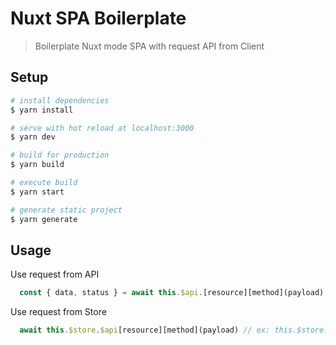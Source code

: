 # Nuxt SPA Boilerplate

> Boilerplate Nuxt mode SPA with request API from Client

## Setup

``` bash
# install dependencies
$ yarn install

# serve with hot reload at localhost:3000
$ yarn dev

# build for production 
$ yarn build

# execute build
$ yarn start

# generate static project
$ yarn generate
```

## Usage

Use request from API

```js
  const { data, status } = await this.$api.[resource][method](payload) // ex: this.$api.user.me({ id: 123 })
```

Use request from Store

```js
  await this.$store.$api[resource][method](payload) // ex: this.$store.$api.user.me({ id: 123 })
```